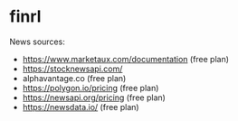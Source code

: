 # finrl

News sources:

- https://www.marketaux.com/documentation (free plan)
- https://stocknewsapi.com/
- alphavantage.co (free plan)
- https://polygon.io/pricing (free plan)
- https://newsapi.org/pricing (free plan)
- https://newsdata.io/ (free plan)
